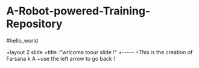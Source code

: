 # A-Robot-powered-Training-Repository
#hello_world

+layout 2 slide
+title :"wrlcome toour slide !"
+-----
+This is the creation of Farsana k A
+use the left arrow to go back !
